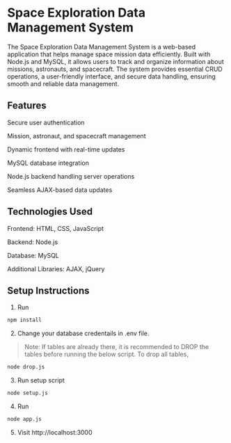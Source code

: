 
# Space Exploration Data Management System

The Space Exploration Data Management System is a web-based application that helps manage space mission data efficiently. Built with Node.js and MySQL, it allows users to track and organize information about missions, astronauts, and spacecraft. The system provides essential CRUD operations, a user-friendly interface, and secure data handling, ensuring smooth and reliable data management.

## Features
Secure user authentication

Mission, astronaut, and spacecraft management

Dynamic frontend with real-time updates

MySQL database integration

Node.js backend handling server operations

Seamless AJAX-based data updates
## Technologies Used
Frontend: HTML, CSS, JavaScript

Backend: Node.js

Database: MySQL

Additional Libraries: AJAX, jQuery

## Setup Instructions
1. Run 
```bash
npm install
```
2. Change your database credentails in .env file.


> Note: If tables are already there, it is recommended to DROP the tables before running the below script. To drop all tables, 
```bash
node drop.js
```

3. Run setup script
```bash
node setup.js
```

4. Run
```bash
node app.js
```

5. Visit
http://localhost:3000
    